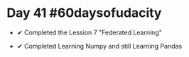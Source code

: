 # Day 41 #60daysofudacity

- ✔ Completed the Lession 7 "Federated Learning"

- ✔ Completed Learning Numpy and still Learning Pandas 
